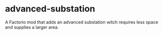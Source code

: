 # advanced-substation
A Factorio mod that adds an advanced substation witch requires less space and supplies a larger area.

